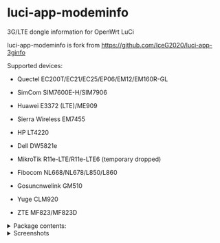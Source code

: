 # luci-app-modeminfo
3G/LTE dongle information for OpenWrt LuCi


luci-app-modeminfo is fork from https://github.com/IceG2020/luci-app-3ginfo

Supported devices:

 - Quectel EC200T/EC21/EC25/EP06/EM12/EM160R-GL

 - SimCom SIM7600E-H/SIM7906

 - Huawei E3372 (LTE)/ME909

 - Sierra Wireless EM7455

 - HP LT4220

 - Dell DW5821e
 
 - MikroTik R11e-LTE/R11e-LTE6 (temporary dropped)

 - Fibocom NL668/NL678/L850/L860

 - Gosuncnwelink GM510

 - Yuge CLM920

 - ZTE MF823/MF823D

<details>
<summary>Package contents:</summary>

|Package |Description |
|:-------|:-----------|
|luci-app-modeminfo |LuCI web interface |
|modeminfo |common files |
|modeminfo-qmi |Qualcomm MSM Interface support |
|modeminfo-serial-quectel |Quectel modems support |
|modeminfo-serial-telit |Telit LN940 (HP LT4220) modem support |
|modeminfo-serial-huawei |Huawei ME909/E3372(stick mode, LTE only) modems support|
|modeminfo-serial-sierra |Sierra EM7455 modem support |
|modeminfo-serial-simcom |SimCOM modems support |
|modeminfo-serial-dell |Dell DW5821e modem support |
|modeminfo-serial-fibocom |Fibocom LN668/NL678 modems support |
|modeminfo-serial-xmm |Fibocom L850/L860 modems support |
|modeminfo-serial-gosun |Gosuncnwelink GM510 support |
|modeminfo-serial-yuge |Yuge CLM920 support |
|modeminfo-serial-zte |ZTE MF823/MF823D support |
</details>

<details>
   <summary>Screenshots</summary>
   
   
* Overview page. Short network info.

   ![](https://raw.githubusercontent.com/koshev-msk/modemfeed/master/luci/applications/luci-app-modeminfo/screenshots/modeminfo-overview.png)
   
* Modeminfo index page. Verbose network info.

   ![](https://raw.githubusercontent.com/koshev-msk/modemfeed/master/luci/applications/luci-app-modeminfo/screenshots/modeminfo-network.png)
   
* Modeminfo hardware page.

   ![](https://raw.githubusercontent.com/koshev-msk/modemfeed/master/luci/applications/luci-app-modeminfo/screenshots/modeminfo-hardware.png)

* Modeminfo setup page.

   ![](https://raw.githubusercontent.com/koshev-msk/modemfeed/master/luci/applications/luci-app-modeminfo/screenshots/modeminfo-setup.png)

</details>

